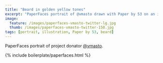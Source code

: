 ```yaml
---
title: "Beard in golden yellow tones"
excerpt: "PaperFaces portrait of @vmasto drawn with Paper by 53 on an iPad."
image: 
  feature: /images/paperfaces-vmasto-twitter-lg.jpg
  thumb: /images/paperfaces-vmasto-twitter-150.jpg
tags: [portrait, illustration, Paper by 53, beard]
---
```


PaperFaces portrait of project donator [@vmasto](http://twitter.com/vmasto).

{% include boilerplate/paperfaces.html %}